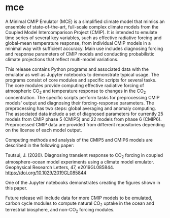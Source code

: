# mce
A Minimal CMIP Emulator (MCE) is a simplified climate model that mimics an ensemble of state-of-the-art, full-scale complex climate models from the Coupled Model Intercomparison Project (CMIP). It is intended to emulate time series of several key variables, such as effective radiative forcing and global-mean temperature response, from individual CMIP models in a minimal way with sufficient accuracy. Main use includes diagnosing forcing and response parameters of CMIP models and conducting probabilistic climate projections that reflect multi-model variations.

This release contains Python programs and associated data with the emulator as well as Jupyter notebooks to demonstrate typical usage. The programs consist of core modules and specific scripts for several tasks. The core modules provide computing effective radiative forcing of atmospheric CO<sub>2</sub> and temperature response to changes in the CO<sub>2</sub> concentration. The specific scripts perform tasks for preprocessing CMIP models' output and diagnosing their forcing-response parameters. The preprocessing has two steps: global averaging and anomaly computing. The associated data include a set of diagnosed parameters for currently 25 models from CMIP phase 5 (CMIP5) and 22 models from phase 6 (CMIP6). Preprocessed CMIP data are provided from different repositories depending on the license of each model output.

Computing methods and analysis of the CMIP5 and CMIP6 models are described in the following paper:

Tsutsui, J. (2020). Diagnosing transient response to CO<sub>2</sub> forcing in coupled atmosphere-ocean model experiments using a climate model emulator. Geophysical Research Letters, 47, e2019GL085844. https://doi.org/10.1029/2019GL085844

One of the Jupyter notebooks demonstrates creating the figures shown in this paper.

Future release will include data for more CMIP models to be emulated, carbon cycle modules to compute natural CO<sub>2</sub> uptake in the ocean and terrestrial biosphere, and non-CO<sub>2</sub> forcing modules.
